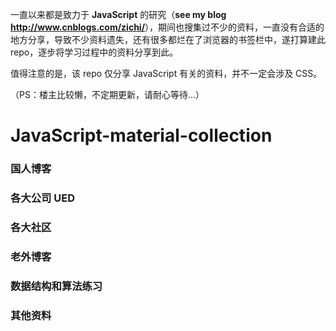 一直以来都是致力于 **JavaScript** 的研究（**see my blog <http://www.cnblogs.com/zichi/>**），期间也搜集过不少的资料，一直没有合适的地方分享，导致不少资料遗失，还有很多都烂在了浏览器的书签栏中，遂打算建此 repo，逐步将学习过程中的资料分享到此。 

值得注意的是，该 repo 仅分享 JavaScript 有关的资料，并不一定会涉及 CSS。

（PS：楼主比较懒，不定期更新，请耐心等待...）

# JavaScript-material-collection

### 国人博客


### 各大公司 UED


### 各大社区


### 老外博客


### 数据结构和算法练习


### 其他资料






